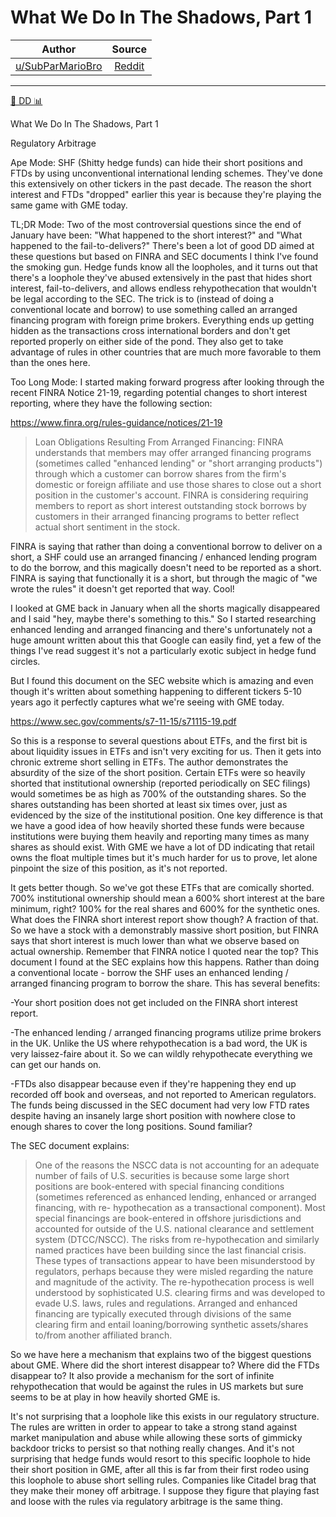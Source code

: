 What We Do In The Shadows, Part 1
=================================

| Author      | Source | 
|  :----:     |    :----:   |        
| [u/SubParMarioBro](https://www.reddit.com/user/SubParMarioBro/) | [Reddit](https://www.reddit.com/r/GME/comments/or91vf/what_we_do_in_the_shadows_part_1/) |

---

[🔬 DD 📊](https://www.reddit.com/r/GME/search?q=flair_name%3A%22%F0%9F%94%AC%20DD%20%F0%9F%93%8A%22&restrict_sr=1)

What We Do In The Shadows, Part 1

Regulatory Arbitrage

Ape Mode: SHF (Shitty hedge funds) can hide their short positions and FTDs by using unconventional international lending schemes. They've done this extensively on other tickers in the past decade. The reason the short interest and FTDs "dropped" earlier this year is because they're playing the same game with GME today.

TL;DR Mode: Two of the most controversial questions since the end of January have been: "What happened to the short interest?" and "What happened to the fail-to-delivers?" There's been a lot of good DD aimed at these questions but based on FINRA and SEC documents I think I've found the smoking gun. Hedge funds know all the loopholes, and it turns out that there's a loophole they've abused extensively in the past that hides short interest, fail-to-delivers, and allows endless rehypothecation that wouldn't be legal according to the SEC. The trick is to (instead of doing a conventional locate and borrow) to use something called an arranged financing program with foreign prime brokers. Everything ends up getting hidden as the transactions cross international borders and don't get reported properly on either side of the pond. They also get to take advantage of rules in other countries that are much more favorable to them than the ones here.

Too Long Mode: I started making forward progress after looking through the recent FINRA Notice 21-19, regarding potential changes to short interest reporting, where they have the following section:

<https://www.finra.org/rules-guidance/notices/21-19>

> Loan Obligations Resulting From Arranged Financing: FINRA understands that members may offer arranged financing programs (sometimes called "enhanced lending" or "short arranging products") through which a customer can borrow shares from the firm's domestic or foreign affiliate and use those shares to close out a short position in the customer's account. FINRA is considering requiring members to report as short interest outstanding stock borrows by customers in their arranged financing programs to better reflect actual short sentiment in the stock.

FINRA is saying that rather than doing a conventional borrow to deliver on a short, a SHF could use an arranged financing / enhanced lending program to do the borrow, and this magically doesn't need to be reported as a short. FINRA is saying that functionally it is a short, but through the magic of "we wrote the rules" it doesn't get reported that way. Cool!

I looked at GME back in January when all the shorts magically disappeared and I said "hey, maybe there's something to this." So I started researching enhanced lending and arranged financing and there's unfortunately not a huge amount written about this that Google can easily find, yet a few of the things I've read suggest it's not a particularly exotic subject in hedge fund circles.

But I found this document on the SEC website which is amazing and even though it's written about something happening to different tickers 5-10 years ago it perfectly captures what we're seeing with GME today.

<https://www.sec.gov/comments/s7-11-15/s71115-19.pdf>

So this is a response to several questions about ETFs, and the first bit is about liquidity issues in ETFs and isn't very exciting for us. Then it gets into chronic extreme short selling in ETFs. The author demonstrates the absurdity of the size of the short position. Certain ETFs were so heavily shorted that institutional ownership (reported periodically on SEC filings) would sometimes be as high as 700% of the outstanding shares. So the shares outstanding has been shorted at least six times over, just as evidenced by the size of the institutional position. One key difference is that we have a good idea of how heavily shorted these funds were because institutions were buying them heavily and reporting many times as many shares as should exist. With GME we have a lot of DD indicating that retail owns the float multiple times but it's much harder for us to prove, let alone pinpoint the size of this position, as it's not reported.

It gets better though. So we've got these ETFs that are comically shorted. 700% institutional ownership should mean a 600% short interest at the bare minimum, right? 100% for the real shares and 600% for the synthetic ones. What does the FINRA short interest report show though? A fraction of that. So we have a stock with a demonstrably massive short position, but FINRA says that short interest is much lower than what we observe based on actual ownership. Remember that FINRA notice I quoted near the top? This document I found at the SEC explains how this happens. Rather than doing a conventional locate - borrow the SHF uses an enhanced lending / arranged financing program to borrow the share. This has several benefits:

-Your short position does not get included on the FINRA short interest report.

-The enhanced lending / arranged financing programs utilize prime brokers in the UK. Unlike the US where rehypothecation is a bad word, the UK is very laissez-faire about it. So we can wildly rehypothecate everything we can get our hands on.

-FTDs also disappear because even if they're happening they end up recorded off book and overseas, and not reported to American regulators. The funds being discussed in the SEC document had very low FTD rates despite having an insanely large short position with nowhere close to enough shares to cover the long positions. Sound familiar?

The SEC document explains:

> One of the reasons the NSCC data is not accounting for an adequate number of fails of U.S. securities is because some large short positions are book-entered with special financing conditions (sometimes referenced as enhanced lending, enhanced or arranged financing, with re- hypothecation as a transactional component). Most special financings are book-entered in offshore jurisdictions and accounted for outside of the U.S. national clearance and settlement system (DTCC/NSCC). The risks from re-hypothecation and similarly named practices have been building since the last financial crisis. These types of transactions appear to have been misunderstood by regulators, perhaps because they were misled regarding the nature and magnitude of the activity. The re-hypothecation process is well understood by sophisticated U.S. clearing firms and was developed to evade U.S. laws, rules and regulations. Arranged and enhanced financing are typically executed through divisions of the same clearing firm and entail loaning/borrowing synthetic assets/shares to/from another affiliated branch.

So we have here a mechanism that explains two of the biggest questions about GME. Where did the short interest disappear to? Where did the FTDs disappear to? It also provide a mechanism for the sort of infinite rehypothecation that would be against the rules in US markets but sure seems to be at play in how heavily shorted GME is.

It's not surprising that a loophole like this exists in our regulatory structure. The rules are written in order to appear to take a strong stand against market manipulation and abuse while allowing these sorts of gimmicky backdoor tricks to persist so that nothing really changes. And it's not surprising that hedge funds would resort to this specific loophole to hide their short position in GME, after all this is far from their first rodeo using this loophole to abuse short selling rules. Companies like Citadel brag that they make their money off arbitrage. I suppose they figure that playing fast and loose with the rules via regulatory arbitrage is the same thing.
